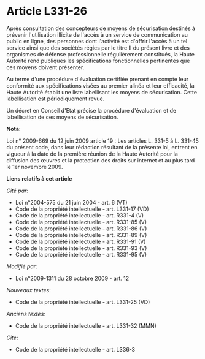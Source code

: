 # Article L331-26

Après consultation des concepteurs de moyens de sécurisation destinés à prévenir l'utilisation illicite de l'accès à un
service de communication au public en ligne, des personnes dont l'activité est d'offrir l'accès à un tel service ainsi que
des sociétés régies par le titre II du présent livre et des organismes de défense professionnelle régulièrement constitués,
la Haute Autorité rend publiques les spécifications fonctionnelles pertinentes que ces moyens doivent présenter. 

Au terme d'une procédure d'évaluation certifiée prenant en compte leur conformité aux spécifications visées au premier alinéa
et leur efficacité, la Haute Autorité établit une liste labellisant les moyens de sécurisation. Cette labellisation est
périodiquement revue. 

Un décret en Conseil d'Etat précise la procédure d'évaluation et de labellisation de ces moyens de sécurisation.

**Nota:**

Loi n° 2009-669 du 12 juin 2009 article 19 : Les articles L. 331-5 à L. 331-45 du présent code, dans leur rédaction résultant
de la présente loi, entrent en vigueur à la date de la première réunion de la Haute Autorité pour la diffusion des œuvres et
la protection des droits sur internet et au plus tard le 1er novembre 2009.

**Liens relatifs à cet article**

_Cité par_:

  - Loi n°2004-575 du 21 juin 2004 - art. 6 (VT)
  - Code de la propriété intellectuelle - art. L331-17 (VD)
  - Code de la propriété intellectuelle - art. R331-4 (V)
  - Code de la propriété intellectuelle - art. R331-85 (V)
  - Code de la propriété intellectuelle - art. R331-86 (V)
  - Code de la propriété intellectuelle - art. R331-89 (V)
  - Code de la propriété intellectuelle - art. R331-91 (V)
  - Code de la propriété intellectuelle - art. R331-93 (V)
  - Code de la propriété intellectuelle - art. R331-95 (V)

_Modifié par_:

  - Loi n°2009-1311 du 28 octobre 2009 - art. 12

_Nouveaux textes_:

  - Code de la propriété intellectuelle - art. L331-25 (VD)

_Anciens textes_:

  - Code de la propriété intellectuelle - art. L331-32 (MMN)

_Cite_:

  - Code de la propriété intellectuelle - art. L336-3
